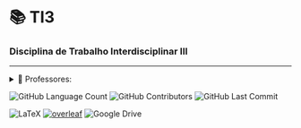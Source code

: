 # 📚 TI3
### Disciplina de Trabalho Interdisciplinar III
-----------
<details>
<summary>🍎 Professores:</summary>

- José Wilson da Costa
- Jeanne Louize Emygdio

</details>


<img alt="GitHub Language Count" src="https://img.shields.io/badge/languages-1-blue" /> <img alt="GitHub Contributors" src="https://img.shields.io/github/contributors/bpsoraggi/PUC-Minas" /> <img alt="GitHub Last Commit" src="https://img.shields.io/github/last-commit/bpsoraggi/PUC-Minas" />

![LaTeX](https://img.shields.io/badge/latex-%23008080.svg?style=for-the-badge&logo=latex&logoColor=white) <a href='https://github.com/shivamkapasia0' target="_blank"><img alt='overleaf' src='https://img.shields.io/badge/Overleaf-100000?style=for-the-badge&logo=overleaf&logoColor=white&labelColor=47A141&color=47A141'/></a> ![Google Drive](https://img.shields.io/badge/Google%20Drive-4285F4?style=for-the-badge&logo=googledrive&logoColor=white)
